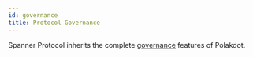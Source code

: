```yaml
---
id: governance
title: Protocol Governance
---
```

Spanner Protocol inherits the complete [governance](https://polkadot.network/launch-governance/) features of Polakdot. 